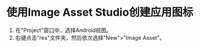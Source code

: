 # 使用Image Asset Studio创建应用图标

1. 在"Project"窗口中，选择Android视图。
2. 右键点击"res"文件夹，然后依次选择"New">"Image Asset"。
